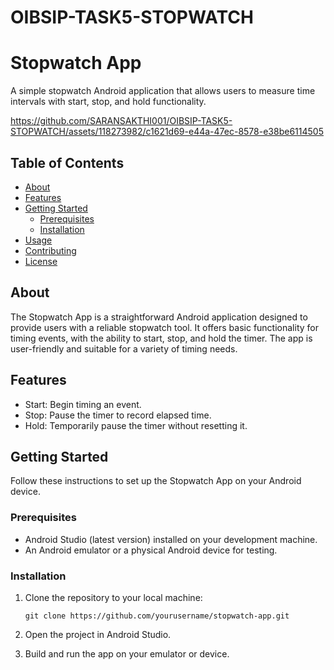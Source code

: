# OIBSIP-TASK5-STOPWATCH

# Stopwatch App

A simple stopwatch Android application that allows users to measure time intervals with start, stop, and hold functionality.


https://github.com/SARANSAKTHI001/OIBSIP-TASK5-STOPWATCH/assets/118273982/c1621d69-e44a-47ec-8578-e38be6114505



## Table of Contents

- [About](#about)
- [Features](#features)
- [Getting Started](#getting-started)
  - [Prerequisites](#prerequisites)
  - [Installation](#installation)
- [Usage](#usage)
- [Contributing](#contributing)
- [License](#license)

## About

The Stopwatch App is a straightforward Android application designed to provide users with a reliable stopwatch tool. It offers basic functionality for timing events, with the ability to start, stop, and hold the timer. The app is user-friendly and suitable for a variety of timing needs.

## Features

- Start: Begin timing an event.
- Stop: Pause the timer to record elapsed time.
- Hold: Temporarily pause the timer without resetting it.

## Getting Started

Follow these instructions to set up the Stopwatch App on your Android device.

### Prerequisites

- Android Studio (latest version) installed on your development machine.
- An Android emulator or a physical Android device for testing.

### Installation

1. Clone the repository to your local machine:

   ```
   git clone https://github.com/yourusername/stopwatch-app.git
   ```
2. Open the project in Android Studio.
3. Build and run the app on your emulator or device.
